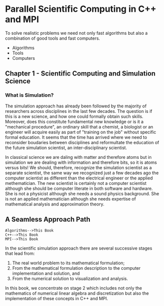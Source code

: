# Parallel Scientific Computing in C++ and MPI

To solve realistic problems we need not only fast algorithms but also a combination of good tools and fast computers.

- Algorithms
- Tools
- Computers

## Chapter 1 - Scientific Computing and Simulation Science

### What is Simulation?

The simulation approach has already been followed by the majority of researchers across disciplines in the last few decades. The question is if this is a new science, and how one could formally obtain such skills. Moreover, does this constitute fundamental new knowledge or is it a "mechanical procedure", an ordinary skill that a chemist, a biologist or an engineer will acquire easily as part of "training on the job" without specific formal education. It seems that the time has arrived where we need to reconsider boudaries between disciplines and reformultate the education of the future simulation scientist, an inter-disciplinary scientist.

In classical science we are daling with matter and therefore atoms but in simulation we are dealing with information and therefore bits, so it is atoms versus bits! We should, therefore, recognize the simulation scientist as a separate scientist, the same way we recognized just a few decades ago the computer scientist as different than the electrical engineer or the applied methematician. The new scientist is certainly not a computer scientist although she should be computer literate in both software and hardware. She is not a physicist although she needs a sound physics background. She is not an applied mathematician although she needs expertise of mathematical analysis and approximation theory.

## A Seamless Approach Path

```mermaid
Algorithms-->This Book
C++-->This Book
MPI-->This Book
```

In the scientific simulation approach there are several successive stages that lead from:
1. The real world problem to its mathematical formulation;
2. From the mathematical formulation description to the computer implementation and solution, and
3. From the numerical solution to visualization and analysis.

In this book, we concentrate on stage 2 which includes not only the mathematics of numerical linear algebra and discretization but also the implementation of these concepts in C++ and MPI.